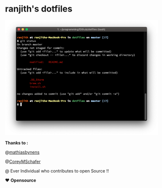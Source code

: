 # ranjith's dotfiles
![](images/terminal.png)

**Thanks to :**

@[mathiasbynens](https://github.com/mathiasbynens/dotfiles)

@[CoreyMSchafer](https://github.com/CoreyMSchafer/dotfiles)

@ Ever Individual who contributes to open Source !!

:heart: **Opensource**
